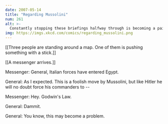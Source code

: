 ```yaml
---
date: 2007-05-14
title: "Regarding Mussolini"
num: 261
alt: >-
  Constantly stopping these briefings halfway through is becoming a pain.
img: https://imgs.xkcd.com/comics/regarding_mussolini.png
---
```

[[Three people are standing around a map.  One of them is pushing something with a stick.]]

[[A messenger arrives.]]

Messenger: General, Italian forces have entered Egypt.

General: As I expected. This is a foolish move by Mussolini, but like Hitler he will no doubt force his commanders to --

Messenger: Hey. Godwin's Law.

General: Dammit.

General: You know, this may become a problem.

